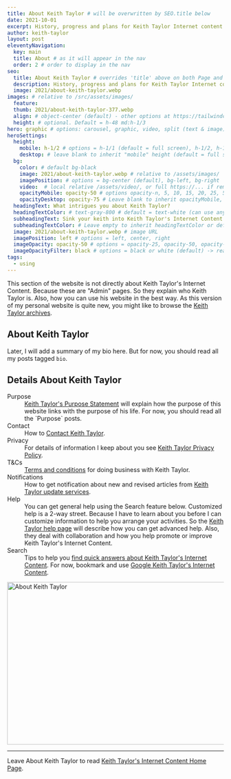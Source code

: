 ```yaml
---
title: About Keith Taylor # will be overwritten by SEO.title below
date: 2021-10-01
excerpt: History, progress and plans for Keith Taylor Internet content.
author: keith-taylor
layout: post
eleventyNavigation:
  key: main
  title: About # as it will appear in the nav
  order: 2 # order to display in the nav
seo:
  title: About Keith Taylor # overrides 'title' above on both Page and META
  description: History, progress and plans for Keith Taylor Internet content. Including writing, publishing, and authoring.
  image: 2021/about-keith-taylor.webp
images: # relative to /src/assets/images/
  feature:
  thumb: 2021/about-keith-taylor-377.webp
  align: # object-center (default) - other options at https://tailwindcss.com/docs/object-position
  height: # optional. Default = h-48 md:h-1/3
hero: graphic # options: carousel, graphic, video, split (text & image)
heroSettings:
  height:
    mobile: h-1/2 # options = h-1/1 (default = full screen), h-1/2, h-1/3, h-3/4, h-9/10, h-48 (12rem, 192px), h-56 (14rem, 224px), h-64 (16rem, 256px)
    desktop: # leave blank to inherit "mobile" height (default = full screen)
  bg:
    color: # default bg-black
    image: 2021/about-keith-taylor.webp # relative to /assets/images/
    imagePosition: # options = bg-center (default), bg-left, bg-right
    video:  # local relative /assets/video/, or full https://... if remote?
    opacityMobile: opacity-50 # options opacity-n, 5, 10, 15, 20, 25, 50, 75, 100 (default)
    opacityDesktop: opacity-75 # Leave blank to inherit opacityMobile, use same options as opacityMobile
  headingText: What intrigues you about Keith Taylor?
  headingTextColor: # text-gray-800 # default = text-white (can use any TailwindCSS text-[color]-[xxx])
  subheadingText: Sink your keith into Keith Taylor's Internet Content.
  subheadingTextColor: # Leave empty to inherit headingTextColor or default (text-white) or use any text-[color]-[xxx]
  image: 2021/about-keith-taylor.webp # image URL
  imagePosition: left # options = left, center, right
  imageOpacity: opacity-50 # options = opacity-25, opacity-50, opacity-75, opacity-100 (default)
  imageOpacityFilter: black # options = black or white (default) -> really depends on your background image
tags:
  - using
---
```


This section of the website is not directly about Keith Taylor's Internet Content. Because these are "Admin" pages. So they explain who Keith Taylor is. Also, how you can use his website in the best way. As this version of my personal website is quite new, you might like to browse the <a href="https://web.archive.org/web/20210211055442/https://keith.1drous.me/">Keith Taylor archives</a>.

<h2 id="overview">About Keith Taylor</h2>

Later, I will add a summary of my bio here. But for now, you should read all my posts tagged `bio`.

<h2 id="details">Details About Keith Taylor</h2>

<dl>
<dt id="intent">Purpose </dt><dd><a href="../keith-taylor-purpose/">Keith Taylor's Purpose Statement</a> will explain how the purpose of this website links with the purpose of his life. For now, you should read all the `Purpose` posts.</dd>
<dt id="contact">Contact </a></dt><dd>How to <a href="../contact-keith-taylor/">Contact Keith Taylor</a>.</dd>
<dt id="privacy">Privacy </dt><dd>For details of information I keep about you see <a href="../keith-taylor-privacy/">Keith Taylor Privacy Policy</a>.</dd>
<dt id="terms">T&Cs </dt><dd><a href="../keith-taylor-terms-and-conditions/">Terms and conditions</a> for doing business with Keith Taylor.</dd>
<dt id="updates">Notifications </dt><dd>How to get notification about new and revised articles from <a href="../keith-taylor-news/">Keith Taylor update services</a>.</dd>
<dt id="help">Help </dt><dd>You can get general help using the Search feature below. Customized help is a 2-way street. Because I have to learn about you before I can customize information to help you arrange your activities. So the <a href="../help-keith-taylor/">Keith Taylor help page</a> will describe how you can get advanced help. Also, they deal with collaboration and how you help promote or improve Keith Taylor's Internet Content.</dd>
<dt id="search">Search </dt><dd>Tips to help you <a href="../search-keith-taylor/">find quick answers about Keith Taylor's Internet Content</a>. For now, bookmark and use <a href="https://cse.google.com/cse?cx=e7158312c712ab2c3">Google Keith Taylor's Internet Content</a>.</dd>
</dl>
<img src="/assets/images/2021/about-keith-taylor.webp" alt="About Keith Taylor" width="610" height="377">

<hr />

Leave About Keith Taylor to read <a href="/">Keith Taylor's Internet Content Home Page</a>.
